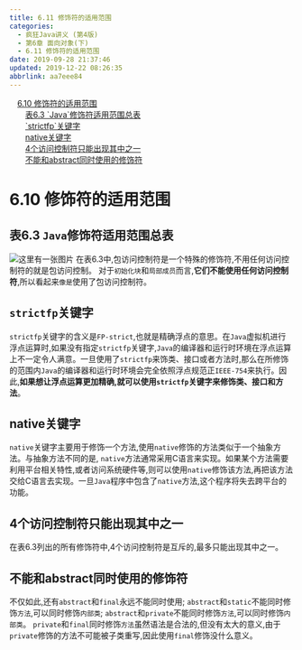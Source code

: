 ```yaml
---
title: 6.11 修饰符的适用范围
categories: 
  - 疯狂Java讲义 (第4版)
  - 第6章 面向对象(下)
  - 6.11 修饰符的适用范围
date: 2019-09-28 21:37:46
updated: 2019-12-22 08:26:35
abbrlink: aa7eee84
---
```

<div id='my_toc'><a href="/JavaReadingNotes/aa7eee84/#6-10-修饰符的适用范围" class="header_1">6.10 修饰符的适用范围</a><br><a href="/JavaReadingNotes/aa7eee84/#表6-3-Java-修饰符适用范围总表" class="header_2">表6.3 `Java`修饰符适用范围总表</a><br><a href="/JavaReadingNotes/aa7eee84/#-strictfp-关键字" class="header_2">`strictfp`关键字</a><br><a href="/JavaReadingNotes/aa7eee84/#native关键字" class="header_2">native关键字</a><br><a href="/JavaReadingNotes/aa7eee84/#4个访问控制符只能出现其中之一" class="header_2">4个访问控制符只能出现其中之一</a><br><a href="/JavaReadingNotes/aa7eee84/#不能和abstract同时使用的修饰符" class="header_2">不能和abstract同时使用的修饰符</a><br></div>
<style>.header_1{margin-left: 1em;}.header_2{margin-left: 2em;}.header_3{margin-left: 3em;}.header_4{margin-left: 4em;}.header_5{margin-left: 5em;}.header_6{margin-left: 6em;}</style>
<!--more-->
<script>if (navigator.platform.search('arm')==-1){document.getElementById('my_toc').style.display = 'none';}var e,p = document.getElementsByTagName('p');while (p.length>0) {e = p[0];e.parentElement.removeChild(e);}</script>

<!--end-->
<!--SSTStart-->
# 6.10 修饰符的适用范围 #
## 表6.3 `Java`修饰符适用范围总表 ##
![这里有一张图片](https://image-1257720033.cos.ap-shanghai.myqcloud.com/blog/readbooknote/FangKuangJavaJiangYi4/ch6/5.png)
在表6.3中,包访问控制符是一个特殊的修饰符,不用任何访问控制符的就是包访问控制。
对于`初始化块`和`局部成员`而言,**它们不能使用任何访问控制符**,所以看起来`像是`使用了包访问控制符。
<!--replace:strictfp=strict F P-->
## `strictfp`关键字 ##
`strictfp`关键字的含义是`FP-strict`,也就是精确浮点的意思。在`Java`虚拟机进行浮点运算时,如果没有指定`strictfp`关键字,`Java`的编译器和运行时环境在浮点运算上不一定令人满意。一旦使用了`strictfp`来饰类、接口或者方法时,那么在所修饰的范围内`Java`的编译器和运行时环境会完全依照浮点规范正`IEEE-754`来执行。因此,**如果想让浮点运算更加精确,就可以使用`strictfp`关键字来修饰类、接口和方法**。
## native关键字 ##
`native`关键字主要用于修饰一个方法,使用`native`修饰的方法类似于一个抽象方法。与抽象方法不同的是, `native`方法通常采用C语言来实现。如果某个方法需要利用平台相关特性,或者访问系统硬件等,则可以使用`native`修饰该方法,再把该方法交给C语言去实现。一旦`Java`程序中包含了`native`方法,这个程序将失去跨平台的功能。
## 4个访问控制符只能出现其中之一 ##
在表6.3列出的所有修饰符中,4个访问控制符是互斥的,最多只能出现其中之一。
## 不能和abstract同时使用的修饰符 ##
不仅如此,还有`abstract`和`final`永远不能同时使用; 
`abstract`和`static`不能同时修饰`方法`,可以同时修饰`内部类`;
`abstract`和`private`不能同时修饰`方法`,可以同时修饰`内部类`。
`private`和`final`同时修饰`方法`虽然语法是合法的,但没有太大的意义,由于`private`修饰的方法不可能被子类重写,因此使用`final`修饰没什么意义。

<!--SSTStop-->

